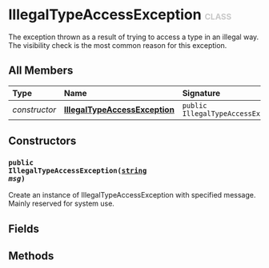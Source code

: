 # IllegalTypeAccessException <font color="#C8C8C8" size="3">CLASS</font>

The exception thrown as a result of trying to access a type in an illegal way. The visibility check is the most common reason for this exception.

## All Members
|**Type**|**Name**|**Signature**
|:-------|:-------|:------------
|*constructor*|<a href="#c-IllegalTypeAccessException-string"><b>IllegalTypeAccessException</b></a>|`public IllegalTypeAccessException(string)`

## Constructors
<a name="c-IllegalTypeAccessException-string"></a>
### <code>public IllegalTypeAccessException([string](../../String) *msg*)</code>
Create an instance of IllegalTypeAccessException with specified message. Mainly reserved for system use.
## Fields

## Methods
